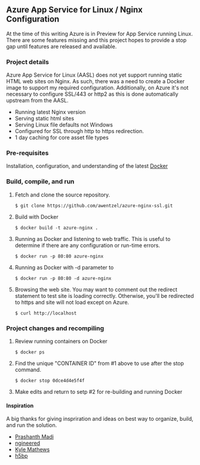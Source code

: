 ## Azure App Service for Linux / Nginx Configuration
At the time of this writing Azure is in Preview for App Service running Linux. There are some features missing and this project hopes to provide a stop gap until features are released and available.
 
### Project details
Azure App Service for Linux (AASL) does not yet support running static HTML web sites on Nginx. As such, there was a need to create a Docker image to support my required configuration. Additionally, on Azure it's not necessary to configure SSL/443 or http2 as this is done automatically upstream from the AASL.

- Running latest Nginx version
- Serving static html sites
- Serving Linux file defaults not Windows
- Configured for SSL through http to https redirection.
- 1 day caching for core asset file types

### Pre-requisites
Installation, configuration, and understanding of the latest [Docker](https://docs.docker.com/get-started/)

### Build, compile, and run
1. Fetch and clone the source repository.
    ``` 
    $ git clone https://github.com/awentzel/azure-nginx-ssl.git
2. Build with Docker
    ``` 
    $ docker build -t azure-nginx .
3. Running as Docker and listening to web traffic. This is useful to determine if there are any configuration or run-time errors.
    ``` 
    $ docker run -p 80:80 azure-nginx
3. Running as Docker with -d parameter to
    ``` 
    $ docker run -p 80:80 -d azure-nginx
4. Browsing the web site. You may want to comment out the redirect statement to test site is loading correctly. Otherwise, you'll be redirected to https and site will not load except on Azure.
    ``` 
    $ curl http://localhost    

### Project changes and recompiling
1. Review running containers on Docker
    ``` 
    $ docker ps
2. Find the unique "CONTAINER ID" from #1 above to use after the stop command.
    ``` 
    $ docker stop 0dce4d4e5f4f 
3. Make edits and return to setp #2 for re-building and running Docker

#### Inspiration
A big thanks for giving inspriration and ideas on best way to organize, build, and run the solution.
- [Prashanth Madi](https://github.com/prashanthmadi/apps/tree/master/azure-nginx)
- [ngineered](https://github.com/ngineered/nginx-static)
- [Kyle Mathews](https://www.bricolage.io/hosting-static-sites-with-docker-and-nginx/)
- [h5bp](https://github.com/h5bp/server-configs-nginx)